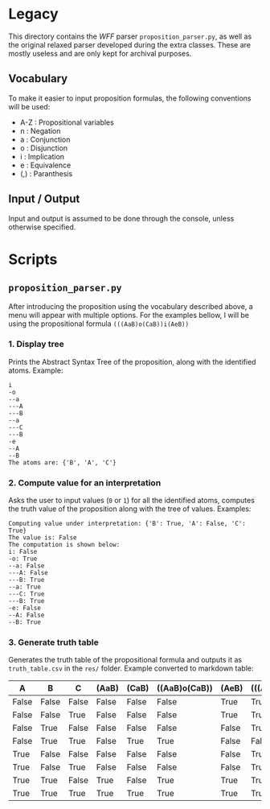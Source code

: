 # Legacy

This directory contains the _WFF_ parser `proposition_parser.py`, as well as the original relaxed parser developed during the extra classes. These are mostly useless and are only kept for archival purposes.

## Vocabulary

To make it easier to input proposition formulas, the following conventions will be used:

- A-Z : Propositional variables
- n : Negation
- a : Conjunction
- o : Disjunction
- i : Implication
- e : Equivalence
- (,) : Paranthesis

## Input / Output

Input and output is assumed to be done through the console, unless otherwise specified.

# Scripts

## `proposition_parser.py`

After introducing the proposition using the vocabulary described above, a menu will appear with multiple options.
For the examples bellow, I will be using the propositional formula `(((AaB)o(CaB))i(AeB))`

### 1. Display tree

Prints the Abstract Syntax Tree of the proposition, along with the identified atoms. Example:

```
i
-o
--a
---A
---B
--a
---C
---B
-e
--A
--B
The atoms are: {'B', 'A', 'C'}
```

### 2. Compute value for an interpretation

Asks the user to input values (`0` or `1`) for all the identified atoms, computes the truth value of the proposition along with the tree of values. Examples:

```
Computing value under interpretation: {'B': True, 'A': False, 'C': True}
The value is: False
The computation is shown below:
i: False
-o: True
--a: False
---A: False
---B: True
--a: True
---C: True
---B: True
-e: False
--A: False
--B: True
```

### 3. Generate truth table

Generates the truth table of the propositional formula and outputs it as `truth_table.csv` in the `res/` folder. Example converted to markdown table:

| A     | B     | C     | (AaB) | (CaB) | ((AaB)o(CaB)) | (AeB) | (((AaB)o(CaB))i(AeB)) |
| ----- | ----- | ----- | ----- | ----- | ------------- | ----- | --------------------- |
| False | False | False | False | False | False         | True  | True                  |
| False | False | True  | False | False | False         | True  | True                  |
| False | True  | False | False | False | False         | False | True                  |
| False | True  | True  | False | True  | True          | False | False                 |
| True  | False | False | False | False | False         | False | True                  |
| True  | False | True  | False | False | False         | False | True                  |
| True  | True  | False | True  | False | True          | True  | True                  |
| True  | True  | True  | True  | True  | True          | True  | True                  |
